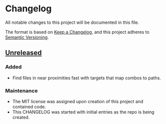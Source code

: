 # Changelog

All notable changes to this project will be documented in this file.

The format is based on [Keep a Changelog][changelog], and this project adheres
to [Semantic Versioning][semver].

## [Unreleased]

### Added

- Find files in near proximities fast with targets that map combos to paths.

### Maintenance

- The MIT license was assigned upon creation of this project and contained code.
- This CHANGELOG was started with initial entries as the repo is being created.

<!-- a collection of links -->

[changelog]: https://keepachangelog.com/en/1.1.0/
[semver]: https://semver.org/spec/v2.0.0.html

<!-- a collection of releases -->

[Unreleased]: https://github.com/zimeg/proximity.nvim
